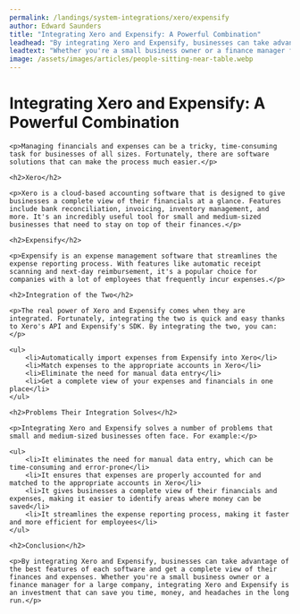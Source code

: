 ```yaml
---
permalink: /landings/system-integrations/xero/expensify
author: Edward Saunders
title: "Integrating Xero and Expensify: A Powerful Combination"
leadhead: "By integrating Xero and Expensify, businesses can take advantage of the best features of each software and get a complete view of their finances and expenses"
leadtext: "Whether you're a small business owner or a finance manager for a large company, integrating Xero and Expensify is an investment that can save you time, money, and headaches in the long run."
image: /assets/images/articles/people-sitting-near-table.webp
---
```

<div class="arttext">	<h1>Integrating Xero and Expensify: A Powerful Combination</h1>
	
	<p>Managing financials and expenses can be a tricky, time-consuming task for businesses of all sizes. Fortunately, there are software solutions that can make the process much easier.</p>
	
	<h2>Xero</h2>
	
	<p>Xero is a cloud-based accounting software that is designed to give businesses a complete view of their financials at a glance. Features include bank reconciliation, invoicing, inventory management, and more. It's an incredibly useful tool for small and medium-sized businesses that need to stay on top of their finances.</p>
	
	<h2>Expensify</h2>
	
	<p>Expensify is an expense management software that streamlines the expense reporting process. With features like automatic receipt scanning and next-day reimbursement, it's a popular choice for companies with a lot of employees that frequently incur expenses.</p>
	
	<h2>Integration of the Two</h2>
	
	<p>The real power of Xero and Expensify comes when they are integrated. Fortunately, integrating the two is quick and easy thanks to Xero's API and Expensify's SDK. By integrating the two, you can:</p>
	
	<ul>
		<li>Automatically import expenses from Expensify into Xero</li>
		<li>Match expenses to the appropriate accounts in Xero</li>
		<li>Eliminate the need for manual data entry</li>
		<li>Get a complete view of your expenses and financials in one place</li>
	</ul>
	
	<h2>Problems Their Integration Solves</h2>
	
	<p>Integrating Xero and Expensify solves a number of problems that small and medium-sized businesses often face. For example:</p>
	
	<ul>
		<li>It eliminates the need for manual data entry, which can be time-consuming and error-prone</li>
		<li>It ensures that expenses are properly accounted for and matched to the appropriate accounts in Xero</li>
		<li>It gives businesses a complete view of their financials and expenses, making it easier to identify areas where money can be saved</li>
		<li>It streamlines the expense reporting process, making it faster and more efficient for employees</li>
	</ul>
	
	<h2>Conclusion</h2>
	
	<p>By integrating Xero and Expensify, businesses can take advantage of the best features of each software and get a complete view of their finances and expenses. Whether you're a small business owner or a finance manager for a large company, integrating Xero and Expensify is an investment that can save you time, money, and headaches in the long run.</p>
</div>
